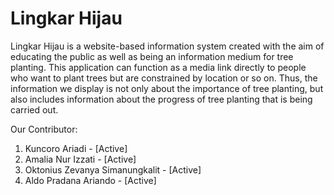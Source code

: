 # Lingkar Hijau

Lingkar Hijau is a website-based information system created with the aim of educating the public as well as being an information medium for tree planting. This application can function as a media link directly to people who want to plant trees but are constrained by location or so on. Thus, the information we display is not only about the importance of tree planting, but also includes information about the progress of tree planting that is being carried out.

Our Contributor:
1. Kuncoro Ariadi - [Active]
2. Amalia Nur Izzati - [Active]
3. Oktonius Zevanya Simanungkalit - [Active]
4. Aldo Pradana Ariando - [Active]

